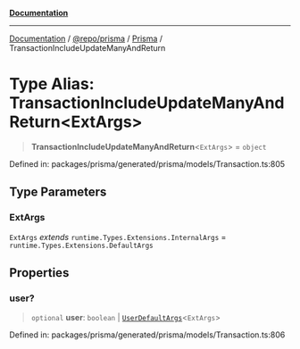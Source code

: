 [**Documentation**](../../../../../README.md)

***

[Documentation](../../../../../README.md) / [@repo/prisma](../../../README.md) / [Prisma](../README.md) / TransactionIncludeUpdateManyAndReturn

# Type Alias: TransactionIncludeUpdateManyAndReturn\<ExtArgs\>

> **TransactionIncludeUpdateManyAndReturn**\<`ExtArgs`\> = `object`

Defined in: packages/prisma/generated/prisma/models/Transaction.ts:805

## Type Parameters

### ExtArgs

`ExtArgs` *extends* `runtime.Types.Extensions.InternalArgs` = `runtime.Types.Extensions.DefaultArgs`

## Properties

### user?

> `optional` **user**: `boolean` \| [`UserDefaultArgs`](UserDefaultArgs.md)\<`ExtArgs`\>

Defined in: packages/prisma/generated/prisma/models/Transaction.ts:806
